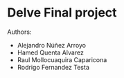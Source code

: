 # Delve Final project

Authors:

- Alejandro Núñez Arroyo
- Hamed Quenta Alvarez
- Raul Mollocuaquira Caparicona
- Rodrigo Fernandez Testa